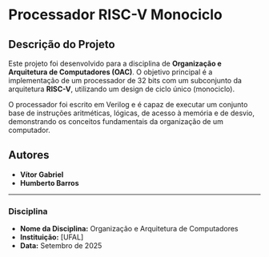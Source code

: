 # Processador RISC-V Monociclo

## Descrição do Projeto

Este projeto foi desenvolvido para a disciplina de **Organização e Arquitetura de Computadores (OAC)**. O objetivo principal é a implementação de um processador de 32 bits com um subconjunto da arquitetura **RISC-V**, utilizando um design de ciclo único (monociclo).

O processador foi escrito em Verilog e é capaz de executar um conjunto base de instruções aritméticas, lógicas, de acesso à memória e de desvio, demonstrando os conceitos fundamentais da organização de um computador.

## Autores

* **Vítor Gabriel**
* **Humberto Barros**

---

### Disciplina

* **Nome da Disciplina:** Organização e Arquitetura de Computadores
* **Instituição:** [UFAL]
* **Data:** Setembro de 2025
